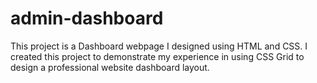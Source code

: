 # admin-dashboard

This project is a Dashboard webpage I designed using HTML and CSS. I created this project to demonstrate my experience in using CSS Grid to design a professional website dashboard layout.